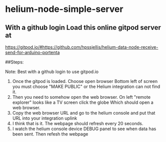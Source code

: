# helium-node-simple-server


## With a github login Load this online gitpod server at

https://gitpod.io/#https://github.com/hpssjellis/helium-data-node-receive-send-for-arduino-portenta



##Steps:


Note: Best with a github login to use gitpod.io

1. Once the gitpod is loaded. Choose open browser  Bottom left of screen you must choose "MAKE PUBLIC" or the Helium integration can not find it.
2. Then you need to somehow open the web browser. On left "remote explorer" looks like a TV screen click the globe Which should open a web browser.
3. Copy the web browser URL and go to the helium console and put that URL into your integration uplink
4. I think that is it. The webpage should refresh every 20 seconds.
5. I watch the helium console device DEBUG panel to see when data has been sent. Then refesh the webpage

